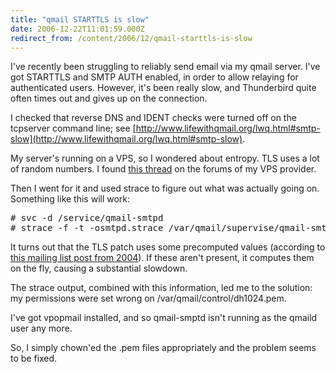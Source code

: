 ```yaml
---
title: "qmail STARTTLS is slow"
date: 2006-12-22T11:01:59.000Z
redirect_from: /content/2006/12/qmail-starttls-is-slow
---
```

I've recently been struggling to reliably send email via my qmail server. I've got STARTTLS and SMTP AUTH enabled, in order to allow relaying for authenticated users. However, it's been really slow, and Thunderbird quite often times out and gives up on the connection.

I checked that reverse DNS and IDENT checks were turned off on the tcpserver command line; see [http://www.lifewithqmail.org/lwq.html#smtp-slow](http://www.lifewithqmail.org/lwq.html#smtp-slow).

My server's running on a VPS, so I wondered about entropy. TLS uses a lot of random numbers. I found [this thread](http://forums.spry.com/showthread.php?t=209) on the forums of my VPS provider.

Then I went for it and used strace to figure out what was actually going on. Something like this will work:

<pre># svc -d /service/qmail-smtpd
# strace -f -t -osmtpd.strace /var/qmail/supervise/qmail-smtpd/run</pre>

It turns out that the TLS patch uses some precomputed values (according to [this mailing list post from 2004](http://list.elysium.pl/pipermail/smtpauth/2004-March/001211.html)). If these aren't present, it computes them on the fly, causing a substantial slowdown.

The strace output, combined with this information, led me to the solution: my permissions were set wrong on /var/qmail/control/dh1024.pem.

I've got vpopmail installed, and so qmail-smptd isn't running as the qmaild user any more.

So, I simply chown'ed the .pem files appropriately and the problem seems to be fixed.

